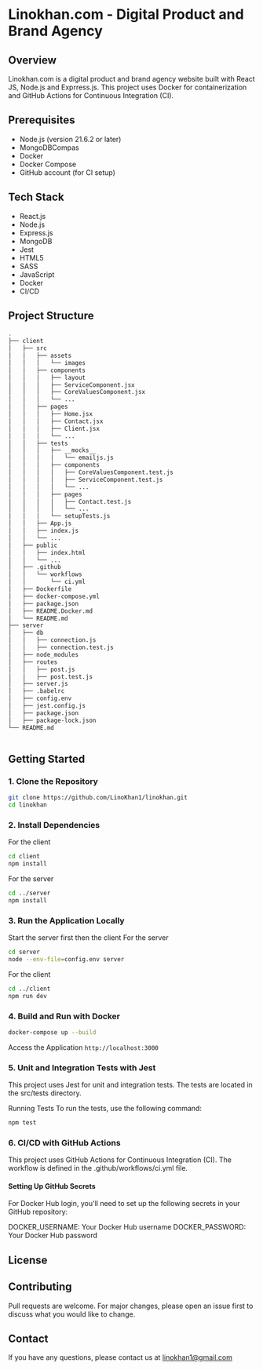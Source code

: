 # Linokhan.com - Digital Product and Brand Agency

## Overview
Linokhan.com is a digital product and brand agency website built with React JS, Node.js and Exprress.js. This project uses Docker for containerization and GitHub Actions for Continuous Integration (CI).

## Prerequisites
- Node.js (version 21.6.2 or later)
- MongoDBCompas
- Docker
- Docker Compose
- GitHub account (for CI setup)
  
## Tech Stack
- React.js
- Node.js
- Express.js
- MongoDB
- Jest
- HTML5
- SASS
- JavaScript
- Docker
- CI/CD
  
## Project Structure
``` sh
.
├── client
│   ├── src
│   │   ├── assets
│   │   │   └── images
│   │   ├── components
│   │   │   ├── layout
│   │   │   ├── ServiceComponent.jsx
│   │   │   ├── CoreValuesComponent.jsx
│   │   │   └── ...
│   │   ├── pages
│   │   │   ├── Home.jsx
│   │   │   ├── Contact.jsx
│   │   │   ├── Client.jsx
│   │   │   └── ...
│   │   ├── tests
│   │   │   ├── __mocks__
│   │   │   │   └── emailjs.js
│   │   │   ├── components
│   │   │   │   ├── CoreValuesComponent.test.js
│   │   │   │   ├── ServiceComponent.test.js
│   │   │   │   └── ...
│   │   │   ├── pages
│   │   │   │   ├── Contact.test.js
│   │   │   │   └── ...
│   │   │   └── setupTests.js
│   │   ├── App.js
│   │   ├── index.js
│   │   └── ...
│   ├── public
│   │   ├── index.html
│   │   └── ...
│   ├── .github
│   │   └── workflows
│   │       └── ci.yml
│   ├── Dockerfile
│   ├── docker-compose.yml
│   ├── package.json
│   ├── README.Docker.md
│   └── README.md
├── server
│   ├── db
│   │   ├── connection.js
│   │   ├── connection.test.js
│   ├── node_modules
│   ├── routes
│   │   ├── post.js
│   │   ├── post.test.js
│   ├── server.js
│   ├── .babelrc
│   ├── config.env
│   ├── jest.config.js
│   ├── package.json
│   ├── package-lock.json
└── README.md



```
## Getting Started

### 1. Clone the Repository
``` sh
git clone https://github.com/LinoKhan1/linokhan.git
cd linokhan
```
### 2. Install Dependencies
For the client
``` sh
cd client
npm install
```
For the server
``` sh
cd ../server
npm install
```

### 3. Run the Application Locally
Start the server first then the client
For the server
``` sh
cd server
node --env-file=config.env server
```
For the client
``` sh
cd ../client
npm run dev
```

### 4. Build and Run with Docker
``` sh
docker-compose up --build
```

Access the Application
`http://localhost:3000`

### 5. Unit and Integration Tests with Jest
This project uses Jest for unit and integration tests. The tests are located in the src/tests directory.

Running Tests
To run the tests, use the following command:
``` sh
npm test
```

### 6. CI/CD with GitHub Actions
This project uses GitHub Actions for Continuous Integration (CI). The workflow is defined in the .github/workflows/ci.yml file.

#### Setting Up GitHub Secrets
For Docker Hub login, you'll need to set up the following secrets in your GitHub repository:

DOCKER_USERNAME: Your Docker Hub username
DOCKER_PASSWORD: Your Docker Hub password

## License
## Contributing
Pull requests are welcome. For major changes, please open an issue first to discuss what you would like to change.

## Contact
If you have any questions, please contact us at linokhan1@gmail.com

